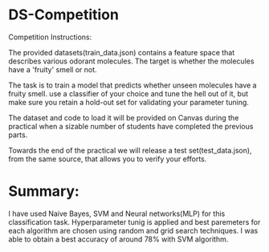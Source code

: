 # DS-Competition
Competition Instructions:

The provided datasets(train_data.json) contains a feature space that describes various odorant molecules. The target is whether the molecules have a 'fruity' smell or not.

The task is to train a model that predicts whether unseen molecules have a fruity smell. use a classifier of your choice and tune the hell out of it, but make sure you retain a hold-out set for validating your parameter tuning.

The dataset and code to load it will be provided on Canvas during the practical when a sizable number of students have completed the previous parts.

Towards the end of the practical we will release a test set(test_data.json), from the same source, that allows you to verify your efforts.

# Summary:

I have used Naive Bayes, SVM and Neural networks(MLP) for this classification task. Hyperparameter tunig is applied and best paremeters for each algorithm are chosen using random and grid search techniques. I was able to obtain a best accuracy of around 78% with SVM algorithm. 

